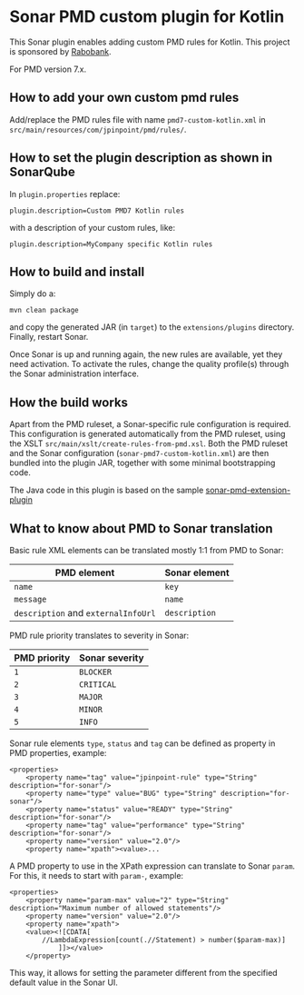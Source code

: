 # Sonar PMD custom plugin for Kotlin

This Sonar plugin enables adding custom PMD rules for Kotlin. 
This project is sponsored by [Rabobank](https://www.rabobank.com/).

For PMD version 7.x.

## How to add your own custom pmd rules

Add/replace the PMD rules file with name `pmd7-custom-kotlin.xml` in `src/main/resources/com/jpinpoint/pmd/rules/`.

## How to set the plugin description as shown in SonarQube
In `plugin.properties` replace:

    plugin.description=Custom PMD7 Kotlin rules

with a description of your custom rules, like:

    plugin.description=MyCompany specific Kotlin rules

## How to build and install

Simply do a:

    mvn clean package

and copy the generated JAR (in `target`) to the `extensions/plugins` directory. 
Finally, restart Sonar.

Once Sonar is up and running again, the new rules are available, yet they need activation. 
To activate the rules, change the quality profile(s) through the Sonar administration interface.

## How the build works

Apart from the PMD ruleset, a Sonar-specific rule configuration is required. 
This configuration is generated automatically from the PMD ruleset, using the XSLT `src/main/xslt/create-rules-from-pmd.xsl`. 
Both the PMD ruleset and the Sonar configuration (`sonar-pmd7-custom-kotlin.xml`) are then bundled into the plugin JAR, together with some minimal bootstrapping code.

The Java code in this plugin is based on the sample [sonar-pmd-extension-plugin](https://github.com/SonarSource/sonar-examples/tree/master/plugins/sonar-pmd-extension-plugin)

## What to know about PMD to Sonar translation

Basic rule XML elements can be translated mostly 1:1 from PMD to Sonar:

| PMD element                       | Sonar element |
|-----------------------------------|---------------|
| `name`                            | `key` |
| `message`                         | `name` |
| `description` and `externalInfoUrl` | `description` |


PMD rule priority translates to severity in Sonar:

| PMD priority | Sonar severity |
|--------------|----------------|
| `1`            | `BLOCKER`       |
| `2`            | `CRITICAL`      |
| `3`            | `MAJOR`         |
| `4`            | `MINOR`          |
| `5`            | `INFO`           |

Sonar rule elements `type`, `status` and `tag` can be defined as property in PMD properties, example:

    <properties>
        <property name="tag" value="jpinpoint-rule" type="String" description="for-sonar"/>
        <property name="type" value="BUG" type="String" description="for-sonar"/>
        <property name="status" value="READY" type="String" description="for-sonar"/>
        <property name="tag" value="performance" type="String" description="for-sonar"/>
        <property name="version" value="2.0"/>
        <property name="xpath"><value>...

A PMD property to use in the XPath expression can translate to Sonar `param`. For this, it needs to start with `param-`, example:

    <properties>
        <property name="param-max" value="2" type="String" description="Maximum number of allowed statements"/>
        <property name="version" value="2.0"/>
        <property name="xpath">
        <value><![CDATA[
            //LambdaExpression[count(.//Statement) > number($param-max)]
                ]]></value>
        </property>
This way, it allows for setting the parameter different from the specified default value in the Sonar UI.